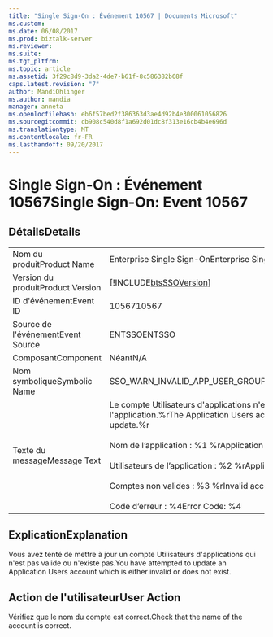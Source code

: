 ```yaml
---
title: "Single Sign-On : Événement 10567 | Documents Microsoft"
ms.custom: 
ms.date: 06/08/2017
ms.prod: biztalk-server
ms.reviewer: 
ms.suite: 
ms.tgt_pltfrm: 
ms.topic: article
ms.assetid: 3f29c8d9-3da2-4de7-b61f-8c586382b68f
caps.latest.revision: "7"
author: MandiOhlinger
ms.author: mandia
manager: anneta
ms.openlocfilehash: eb6f57bed2f386363d3ae4d92b4e300061056826
ms.sourcegitcommit: cb908c540d8f1a692d01dc8f313e16cb4b4e696d
ms.translationtype: MT
ms.contentlocale: fr-FR
ms.lasthandoff: 09/20/2017
---
```

# <a name="single-sign-on-event-10567"></a><span data-ttu-id="59dd9-102">Single Sign-On : Événement 10567</span><span class="sxs-lookup"><span data-stu-id="59dd9-102">Single Sign-On: Event 10567</span></span>
## <a name="details"></a><span data-ttu-id="59dd9-103">Détails</span><span class="sxs-lookup"><span data-stu-id="59dd9-103">Details</span></span>  
  
|||  
|-|-|  
|<span data-ttu-id="59dd9-104">Nom du produit</span><span class="sxs-lookup"><span data-stu-id="59dd9-104">Product Name</span></span>|<span data-ttu-id="59dd9-105">Enterprise Single Sign-On</span><span class="sxs-lookup"><span data-stu-id="59dd9-105">Enterprise Single Sign-On</span></span>|  
|<span data-ttu-id="59dd9-106">Version du produit</span><span class="sxs-lookup"><span data-stu-id="59dd9-106">Product Version</span></span>|[!INCLUDE[btsSSOVersion](../includes/btsssoversion-md.md)]|  
|<span data-ttu-id="59dd9-107">ID d'événement</span><span class="sxs-lookup"><span data-stu-id="59dd9-107">Event ID</span></span>|<span data-ttu-id="59dd9-108">10567</span><span class="sxs-lookup"><span data-stu-id="59dd9-108">10567</span></span>|  
|<span data-ttu-id="59dd9-109">Source de l'événement</span><span class="sxs-lookup"><span data-stu-id="59dd9-109">Event Source</span></span>|<span data-ttu-id="59dd9-110">ENTSSO</span><span class="sxs-lookup"><span data-stu-id="59dd9-110">ENTSSO</span></span>|  
|<span data-ttu-id="59dd9-111">Composant</span><span class="sxs-lookup"><span data-stu-id="59dd9-111">Component</span></span>|<span data-ttu-id="59dd9-112">Néant</span><span class="sxs-lookup"><span data-stu-id="59dd9-112">N/A</span></span>|  
|<span data-ttu-id="59dd9-113">Nom symbolique</span><span class="sxs-lookup"><span data-stu-id="59dd9-113">Symbolic Name</span></span>|<span data-ttu-id="59dd9-114">SSO_WARN_INVALID_APP_USER_GROUP</span><span class="sxs-lookup"><span data-stu-id="59dd9-114">SSO_WARN_INVALID_APP_USER_GROUP</span></span>|  
|<span data-ttu-id="59dd9-115">Texte du message</span><span class="sxs-lookup"><span data-stu-id="59dd9-115">Message Text</span></span>|<span data-ttu-id="59dd9-116">Le compte Utilisateurs d'applications n'est pas valide pour la mise à jour de l'application.%r</span><span class="sxs-lookup"><span data-stu-id="59dd9-116">The Application Users account is not valid for application update.%r</span></span><br /><br /> <span data-ttu-id="59dd9-117">Nom de l’application : %1 %r</span><span class="sxs-lookup"><span data-stu-id="59dd9-117">Application Name: %1%r</span></span><br /><br /> <span data-ttu-id="59dd9-118">Utilisateurs de l’application : %2 %r</span><span class="sxs-lookup"><span data-stu-id="59dd9-118">Application Users: %2%r</span></span><br /><br /> <span data-ttu-id="59dd9-119">Comptes non valides : %3 %r</span><span class="sxs-lookup"><span data-stu-id="59dd9-119">Invalid accounts: %3%r</span></span><br /><br /> <span data-ttu-id="59dd9-120">Code d’erreur : %4</span><span class="sxs-lookup"><span data-stu-id="59dd9-120">Error Code: %4</span></span>|  
  
## <a name="explanation"></a><span data-ttu-id="59dd9-121">Explication</span><span class="sxs-lookup"><span data-stu-id="59dd9-121">Explanation</span></span>  
 <span data-ttu-id="59dd9-122">Vous avez tenté de mettre à jour un compte Utilisateurs d'applications qui n'est pas valide ou n'existe pas.</span><span class="sxs-lookup"><span data-stu-id="59dd9-122">You have attempted to update an Application Users account which is either invalid or does not exist.</span></span>  
  
## <a name="user-action"></a><span data-ttu-id="59dd9-123">Action de l'utilisateur</span><span class="sxs-lookup"><span data-stu-id="59dd9-123">User Action</span></span>  
 <span data-ttu-id="59dd9-124">Vérifiez que le nom du compte est correct.</span><span class="sxs-lookup"><span data-stu-id="59dd9-124">Check that the name of the account is correct.</span></span>